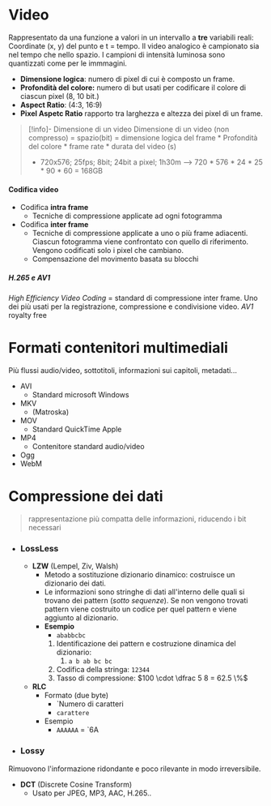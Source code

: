 # Video 
Rappresentato da una funzione a valori in un intervallo a **tre** variabili reali: Coordinate (x, y) del punto e t = tempo. 
Il video analogico è campionato sia nel tempo che nello spazio. I campioni di intensità luminosa sono quantizzati come per le immmagini. 
- **Dimensione logica**: numero di pixel di cui è composto un frame. 
- **Profondità del colore:** numero di but usati per codificare il colore di ciascun pixel (8, 10 bit.)
- **Aspect Ratio**: (4:3, 16:9)
- **Pixel Aspetc Ratio** rapporto tra larghezza e altezza dei pixel di un frame. 

>[!info]- Dimensione di un video 
> Dimensione di un video (non compresso) = 
>	spazio(bit) = dimensione logica del frame * Profondità del colore * frame rate * durata del video (s)
> - 720x576; 25fps; 8bit; 24bit a pixel; 1h30m --> 720 * 576 *  24 * 25 * 90 * 60 = 168GB 
> 

#### Codifica video 
- Codifica **intra frame**
	- Tecniche di compressione applicate ad ogni fotogramma 
- Codifica **inter frame**
	- Tecniche di compressione applicate a uno o più frame adiacenti. Ciascun fotogramma viene confrontato con quello di riferimento. Vengono codificati solo i pixel che cambiano. 
	- Compensazione del movimento basata su blocchi
##### H.265 e AV1
*High Efficiency Video Coding* = standard di compressione inter frame. Uno dei più usati per la registrazione, compressione e condivisione video. 
*AV1* royalty free 

# Formati contenitori multimediali
Più flussi audio/video, sottotitoli, informazioni sui capitoli, metadati...
- AVI
	- Standard microsoft Windows
- MKV
	- (Matroska) 
- MOV
	- Standard QuickTime Apple
- MP4
	- Contenitore standard audio/video 
- Ogg
- WebM

# Compressione dei dati
> rappresentazione più compatta delle informazioni, riducendo i bit necessari 

- ### **LossLess**
	- **LZW** (Lempel, Ziv, Walsh)
		- Metodo a sostituzione dizionario dinamico: costruisce un dizionario dei dati.
		- Le informazioni sono stringhe di dati all'interno delle quali si trovano dei pattern (*sotto sequenze*). Se non vengono trovati pattern viene costruito un codice per quel pattern e viene aggiunto al dizionario. 
		- **Esempio**
			- `ababbcbc`
			1. Identificazione dei pattern e costruzione dinamica del dizionario:
				1. `a b ab bc bc `
			2. Codifica della stringa: `12344`
			3. Tasso di compressione: $100 \cdot \dfrac 5 8 = 62.5 \%$
	- **RLC** 
		- Formato (due byte)
			- `Numero di caratteri 
			- `carattere`
		- Esempio
			- `AAAAAA` = `6A
- ###  **Lossy** 
Rimuovono l'informazione ridondante e poco rilevante in modo irreversibile. 
- **DCT** (Discrete Cosine Transform)
	- Usato per JPEG, MP3, AAC, H.265..